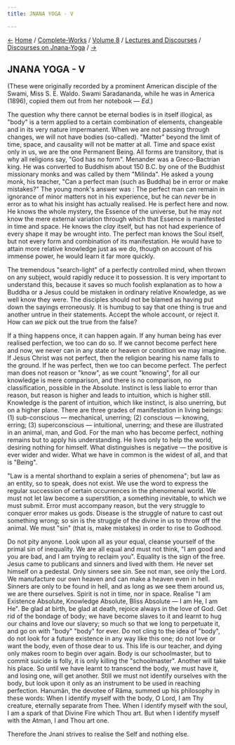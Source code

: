 ```yaml
---
title: JNANA YOGA - V

---
```

<div>

[←](jnana-yoga_iv.htm) [Home](../../../../index.htm) /
[Complete-Works](../../../complete_works.htm) / [Volume
8](../../volume_8_contents.htm) / [Lectures and
Discourses](../lectures_and_discourses_contents.htm) / [Discourses on
Jnana-Yoga](discourses_on_jnana-yoga_contents.htm)
/ [→](jnana-yoga_vi.htm)

  

## JNANA YOGA - V

(These were originally recorded by a prominent American disciple of the
Swami, Miss S. E. Waldo. Swami Saradananda, while he was in America
(1896), copied them out from her notebook — *Ed*.)

The question why there cannot be eternal bodies is in itself illogical,
as "body" is a term applied to a certain combination of elements,
changeable and in its very nature impermanent. When we are not passing
through changes, we will not have bodies (so-called). "Matter" beyond
the limit of time, space, and causality will not be matter at all. Time
and space exist only in us, we are the one Permanent Being. All forms
are transitory, that is why all religions say, "God has no form".
Menander was a Greco-Bactrian king. He was converted to Buddhism about
150 B.C. by one of the Buddhist missionary monks and was called by them
"Milinda". He asked a young monk, his teacher, "Can a perfect man (such
as Buddha) be in error or make mistakes?" The young monk's answer was :
The perfect man can remain in ignorance of minor matters not in his
experience, but he can *never* be in error as to what his insight has
actually realised. He is perfect here and now. He knows the whole
mystery, the Essence of the universe, but he may not know the mere
external variation through which that Essence is manifested in time and
space. He knows the *clay* itself, but has not had experience of every
shape it may be wrought into. The perfect man knows the Soul itself, but
not every form and combination of its manifestation. He would have to
attain more relative knowledge just as we do, though on account of his
immense power, he would learn it far more quickly.

The tremendous "search-light" of a perfectly controlled mind, when
thrown on any subject, would rapidly reduce it to possession. It is very
important to understand this, because it saves so much foolish
explanation as to how a Buddha or a Jesus could be mistaken in ordinary
relative Knowledge, as we well know they were. The disciples should not
be blamed as having put down the sayings erroneously. It is humbug to
say that one thing is true and another untrue in their statements.
Accept the whole account, or reject it. How can *we* pick out the true
from the false?

If a thing happens once, it can happen again. If any human being has
ever realised perfection, we too can do so. If we cannot become perfect
here and now, we never can in any state or heaven or condition we may
imagine. If Jesus Christ was not perfect, then the religion bearing his
name falls to the ground. If he was perfect, then we too can become
perfect. The perfect man does not reason or "know", as we count
"knowing", for all our knowledge is mere comparison, and there is no
comparison, no classification, possible in the Absolute. Instinct is
less liable to error than reason, but reason is higher and leads to
intuition, which is higher still. Knowledge is the parent of intuition,
which like instinct, is also unerring, but on a higher plane. There are
three grades of manifestation in living beings: (1) sub-conscious —
mechanical, unerring; (2) conscious — knowing, erring; (3)
superconscious — intuitional, unerring; and these are illustrated in an
animal, man, and God. For the man who has become perfect, nothing
remains but to apply his understanding. He lives only to help the world,
desiring nothing for himself. What distinguishes is negative — the
positive is ever wider and wider. What we have in common is the widest
of all, and that is "Being".

"Law is a mental shorthand to explain a series of phenomena"; but law as
an entity, so to speak, does not exist. We use the word to express the
regular succession of certain occurrences in the phenomenal world. We
must not let law become a superstition, a something inevitable, to which
we must submit. Error must accompany reason, but the very struggle to
conquer error makes us gods. Disease is the struggle of nature to cast
out something wrong; so sin is the struggle of the divine in us to throw
off the animal. We must "sin" (that is, make mistakes) in order to rise
to Godhood.

Do not pity anyone. Look upon all as your equal, cleanse yourself of the
primal sin of inequality. We are all equal and must not think, "I am
good and you are bad, and I am trying to reclaim you". Equality is the
sign of the free. Jesus came to publicans and sinners and lived with
them. He never set himself on a pedestal. Only sinners see sin. See not
man, see only the Lord. We manufacture our own heaven and can make a
heaven even in hell. Sinners are only to be found in hell, and as long
as we see them around us, we are there ourselves. Spirit is not in time,
nor in space. Realise "I am Existence Absolute, Knowledge Absolute,
Bliss Absolute — I am He, I am He". Be glad at birth, be glad at death,
rejoice always in the love of God. Get rid of the bondage of body; we
have become slaves to it and learnt to hug our chains and love our
slavery; so much so that we long to perpetuate it, and go on with "body"
"body" for ever. Do not cling to the idea of "body", do not look for a
future existence in any way like this one; do not love or want the body,
even of those dear to us. This life is our teacher, and dying only makes
room to begin over again. Body is our schoolmaster, but to commit
suicide is folly, it is only killing the "schoolmaster". Another will
take his place. So until we have learnt to transcend the body, we must
have it, and losing one, will get another. Still we must not identify
ourselves with the body, but look upon it only as an instrument to be
used in reaching perfection. Hanumân, the devotee of Râma, summed up his
philosophy in these words: When I identify myself with the body, O Lord,
I am Thy creature, eternally separate from Thee. When I identify myself
with the soul, I am a spark of that Divine Fire which Thou art. But when
I identify myself with the Atman, I and Thou art one.

Therefore the Jnani strives to realise the Self and nothing else.

</div>
